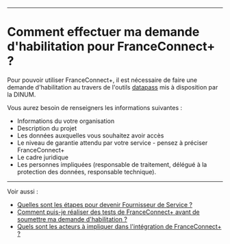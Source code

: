 

---

# Comment effectuer ma demande d'habilitation pour FranceConnect+ ?

Pour pouvoir utiliser FranceConnect+, il est nécessaire de faire une demande d'habilitation au travers de l'outils [datapass](https://datapass.api.gouv.fr/franceconnect/) mis à disposition par la DINUM. 

Vous aurez besoin de renseigners les informations suivantes : 

- Informations du votre organisation 
- Description du projet
- Les données auxquelles vous souhaitez avoir accès
- Le niveau de garantie attendu par votre service - pensez à préciser FranceConnect+
- Le cadre juridique
- Les personnes impliquées (responsable de traitement, délégué à la protection des données, responsable technique).

---

Voir aussi : 

- [Quelles sont les étapes pour devenir Fournisseur de Service ?](../pilotage/pilotage-etapes.md)
- [Comment puis-je réaliser des tests de FranceConnect+ avant de soumettre ma demande d'habilitation ?](projet-tests-sans-datapass.md)
- [Quels sont les acteurs à impliquer dans l'intégration de FranceConnect+ ?](../pilotage/pilotage-demarches-acteurs.md)
